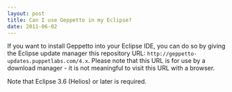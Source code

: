 ```yaml
---
layout: post
title: Can I use Geppetto in my Eclipse?
date: 2011-06-02
---
```

If you want to install Geppetto into your Eclipse IDE, you can do so by giving the Eclipse
update manager this repository URL: `http://geppetto-updates.puppetlabs.com/4.x`.
Please note that this URL is for use by a download manager - it is not meaningful
to visit this URL with a browser.

Note that Eclipse 3.6 (Helios) or later is required.
